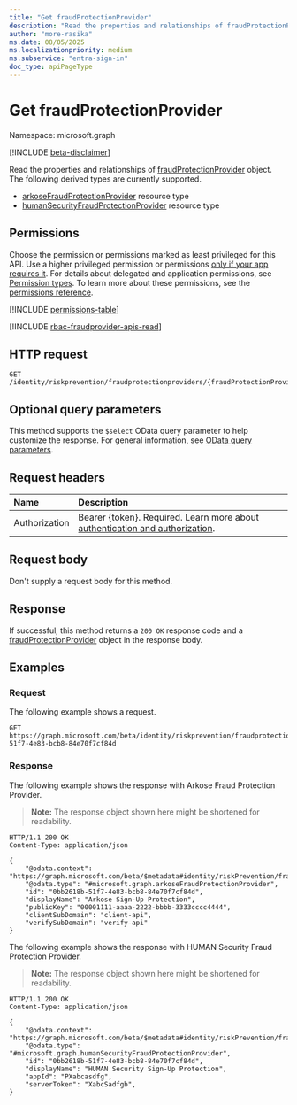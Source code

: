 ```yaml
---
title: "Get fraudProtectionProvider"
description: "Read the properties and relationships of fraudProtectionProvider object."
author: "more-rasika"
ms.date: 08/05/2025
ms.localizationpriority: medium
ms.subservice: "entra-sign-in"
doc_type: apiPageType
---
```


# Get fraudProtectionProvider

Namespace: microsoft.graph

[!INCLUDE [beta-disclaimer](../../includes/beta-disclaimer.md)]

Read the properties and relationships of [fraudProtectionProvider](../resources/fraudprotectionprovider.md) object. The following derived types are currently supported.

- [arkoseFraudProtectionProvider](../resources/arkosefraudprotectionprovider.md) resource type
- [humanSecurityFraudProtectionProvider](../resources/humansecurityfraudprotectionprovider.md) resource type

## Permissions

Choose the permission or permissions marked as least privileged for this API. Use a higher privileged permission or permissions [only if your app requires it](/graph/permissions-overview#best-practices-for-using-microsoft-graph-permissions). For details about delegated and application permissions, see [Permission types](/graph/permissions-overview#permission-types). To learn more about these permissions, see the [permissions reference](/graph/permissions-reference).

<!-- {
  "blockType": "permissions",
  "name": "fraudprotectionprovider-get-permissions"
}
-->
[!INCLUDE [permissions-table](../includes/permissions/fraudprotectionprovider-get-permissions.md)]

[!INCLUDE [rbac-fraudprovider-apis-read](../includes/rbac-for-apis/rbac-fraudprovider-apis-read.md)]

## HTTP request

<!-- {
  "blockType": "ignored"
}
-->
``` http
GET /identity/riskprevention/fraudprotectionproviders/{fraudProtectionProviderId}
```

## Optional query parameters

This method supports the `$select` OData query parameter to help customize the response. For general information, see [OData query parameters](/graph/query-parameters).

## Request headers

|Name|Description|
|:---|:---|
|Authorization|Bearer {token}. Required. Learn more about [authentication and authorization](/graph/auth/auth-concepts).|

## Request body

Don't supply a request body for this method.

## Response

If successful, this method returns a `200 OK` response code and a [fraudProtectionProvider](../resources/fraudprotectionprovider.md) object in the response body.

## Examples

### Request

The following example shows a request.
<!-- {
  "blockType": "request",
  "name": "get_fraudprotectionprovider"
}
-->
``` http
GET https://graph.microsoft.com/beta/identity/riskprevention/fraudprotectionproviders/0bb2618b-51f7-4e83-bcb8-84e70f7cf84d
```


### Response

The following example shows the response with Arkose Fraud Protection Provider.
>**Note:** The response object shown here might be shortened for readability.
<!-- {
  "blockType": "response",
  "truncated": true,
  "@odata.type": "microsoft.graph.fraudProtectionProvider"
}
-->
``` http
HTTP/1.1 200 OK
Content-Type: application/json

{
    "@odata.context": "https://graph.microsoft.com/beta/$metadata#identity/riskPrevention/fraudProtectionProviders/$entity",
    "@odata.type": "#microsoft.graph.arkoseFraudProtectionProvider",
    "id": "0bb2618b-51f7-4e83-bcb8-84e70f7cf84d",
    "displayName": "Arkose Sign-Up Protection",
    "publicKey": "00001111-aaaa-2222-bbbb-3333cccc4444",
    "clientSubDomain": "client-api",
    "verifySubDomain": "verify-api"
}
```

The following example shows the response with HUMAN Security Fraud Protection Provider.
>**Note:** The response object shown here might be shortened for readability.
<!-- {
  "blockType": "response",
  "truncated": true,
  "@odata.type": "microsoft.graph.fraudProtectionProvider"
}
-->
``` http
HTTP/1.1 200 OK
Content-Type: application/json

{
    "@odata.context": "https://graph.microsoft.com/beta/$metadata#identity/riskPrevention/fraudProtectionProviders/$entity",
    "@odata.type": "#microsoft.graph.humanSecurityFraudProtectionProvider",
    "id": "0bb2618b-51f7-4e83-bcb8-84e70f7cf84d",
    "displayName": "HUMAN Security Sign-Up Protection",
    "appId": "PXabcasdfg",
    "serverToken": "XabcSadfgb",
}
```
